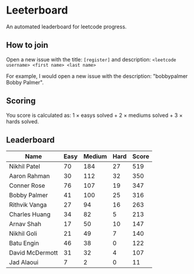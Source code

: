 # Leeterboard

An automated leaderboard for leetcode progress.

## How to join

Open a new issue with the title: `[register]` and description:
`<leetcode username> <first name> <last name>`

For example, I would open a new issue with the description: "bobbypalmer Bobby Palmer".

## Scoring

You score is calculated as:
1 $\times$ easys solved + 2 $\times$ mediums solved + 3 $\times$ hards solved.

## Leaderboard
| Name | Easy | Medium | Hard | Score |
| --- | --- | --- | --- | --- |
| Nikhil Patel | 70 | 184 | 27 | 519 |
| Aaron Rahman | 30 | 112 | 32 | 350 |
| Conner Rose | 76 | 107 | 19 | 347 |
| Bobby Palmer | 41 | 100 | 25 | 316 |
| Rithvik Vanga | 27 | 94 | 16 | 263 |
| Charles Huang | 34 | 82 | 5 | 213 |
| Arnav Shah | 17 | 50 | 10 | 147 |
| Nikhil Goli | 21 | 49 | 7 | 140 |
| Batu Engin | 46 | 38 | 0 | 122 |
| David McDermott | 31 | 32 | 4 | 107 |
| Jad Alaoui | 7 | 2 | 0 | 11 |
